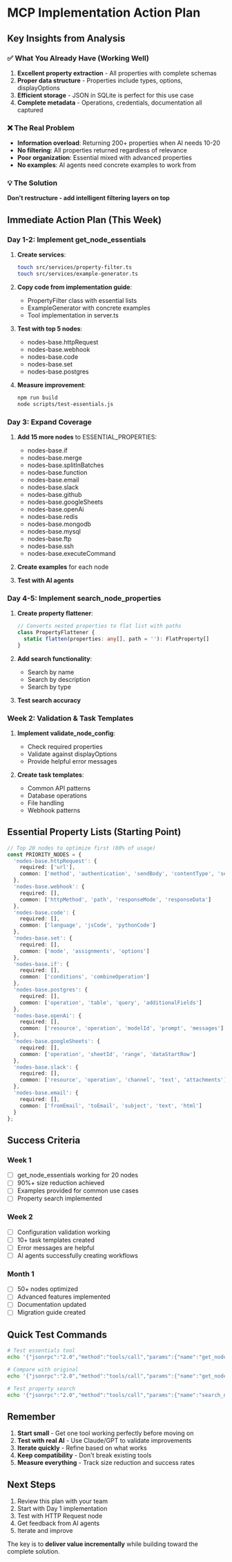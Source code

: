 # MCP Implementation Action Plan

## Key Insights from Analysis

### ✅ What You Already Have (Working Well)
1. **Excellent property extraction** - All properties with complete schemas
2. **Proper data structure** - Properties include types, options, displayOptions
3. **Efficient storage** - JSON in SQLite is perfect for this use case
4. **Complete metadata** - Operations, credentials, documentation all captured

### ❌ The Real Problem
- **Information overload**: Returning 200+ properties when AI needs 10-20
- **No filtering**: All properties returned regardless of relevance
- **Poor organization**: Essential mixed with advanced properties
- **No examples**: AI agents need concrete examples to work from

### 💡 The Solution
**Don't restructure - add intelligent filtering layers on top**

## Immediate Action Plan (This Week)

### Day 1-2: Implement get_node_essentials

1. **Create services**:
   ```bash
   touch src/services/property-filter.ts
   touch src/services/example-generator.ts
   ```

2. **Copy code from implementation guide**:
   - PropertyFilter class with essential lists
   - ExampleGenerator with concrete examples
   - Tool implementation in server.ts

3. **Test with top 5 nodes**:
   - nodes-base.httpRequest
   - nodes-base.webhook
   - nodes-base.code
   - nodes-base.set
   - nodes-base.postgres

4. **Measure improvement**:
   ```bash
   npm run build
   node scripts/test-essentials.js
   ```

### Day 3: Expand Coverage

1. **Add 15 more nodes** to ESSENTIAL_PROPERTIES:
   - nodes-base.if
   - nodes-base.merge
   - nodes-base.splitInBatches
   - nodes-base.function
   - nodes-base.email
   - nodes-base.slack
   - nodes-base.github
   - nodes-base.googleSheets
   - nodes-base.openAi
   - nodes-base.redis
   - nodes-base.mongodb
   - nodes-base.mysql
   - nodes-base.ftp
   - nodes-base.ssh
   - nodes-base.executeCommand

2. **Create examples** for each node

3. **Test with AI agents**

### Day 4-5: Implement search_node_properties

1. **Create property flattener**:
   ```typescript
   // Converts nested properties to flat list with paths
   class PropertyFlattener {
     static flatten(properties: any[], path = ''): FlatProperty[]
   }
   ```

2. **Add search functionality**:
   - Search by name
   - Search by description
   - Search by type

3. **Test search accuracy**

### Week 2: Validation & Task Templates

1. **Implement validate_node_config**:
   - Check required properties
   - Validate against displayOptions
   - Provide helpful error messages

2. **Create task templates**:
   - Common API patterns
   - Database operations
   - File handling
   - Webhook patterns

## Essential Property Lists (Starting Point)

```typescript
// Top 20 nodes to optimize first (80% of usage)
const PRIORITY_NODES = {
  'nodes-base.httpRequest': {
    required: ['url'],
    common: ['method', 'authentication', 'sendBody', 'contentType', 'sendHeaders']
  },
  'nodes-base.webhook': {
    required: [],
    common: ['httpMethod', 'path', 'responseMode', 'responseData']
  },
  'nodes-base.code': {
    required: [],
    common: ['language', 'jsCode', 'pythonCode']
  },
  'nodes-base.set': {
    required: [],
    common: ['mode', 'assignments', 'options']
  },
  'nodes-base.if': {
    required: [],
    common: ['conditions', 'combineOperation']
  },
  'nodes-base.postgres': {
    required: [],
    common: ['operation', 'table', 'query', 'additionalFields']
  },
  'nodes-base.openAi': {
    required: [],
    common: ['resource', 'operation', 'modelId', 'prompt', 'messages']
  },
  'nodes-base.googleSheets': {
    required: [],
    common: ['operation', 'sheetId', 'range', 'dataStartRow']
  },
  'nodes-base.slack': {
    required: [],
    common: ['resource', 'operation', 'channel', 'text', 'attachments']
  },
  'nodes-base.email': {
    required: [],
    common: ['fromEmail', 'toEmail', 'subject', 'text', 'html']
  }
};
```

## Success Criteria

### Week 1
- [ ] get_node_essentials working for 20 nodes
- [ ] 90%+ size reduction achieved
- [ ] Examples provided for common use cases
- [ ] Property search implemented

### Week 2
- [ ] Configuration validation working
- [ ] 10+ task templates created
- [ ] Error messages are helpful
- [ ] AI agents successfully creating workflows

### Month 1
- [ ] 50+ nodes optimized
- [ ] Advanced features implemented
- [ ] Documentation updated
- [ ] Migration guide created

## Quick Test Commands

```bash
# Test essentials tool
echo '{"jsonrpc":"2.0","method":"tools/call","params":{"name":"get_node_essentials","arguments":{"nodeType":"nodes-base.httpRequest"}},"id":1}' | npm start

# Compare with original
echo '{"jsonrpc":"2.0","method":"tools/call","params":{"name":"get_node_info","arguments":{"nodeType":"nodes-base.httpRequest"}},"id":1}' | npm start

# Test property search
echo '{"jsonrpc":"2.0","method":"tools/call","params":{"name":"search_node_properties","arguments":{"nodeType":"nodes-base.httpRequest","query":"auth"}},"id":1}' | npm start
```

## Remember

1. **Start small** - Get one tool working perfectly before moving on
2. **Test with real AI** - Use Claude/GPT to validate improvements
3. **Iterate quickly** - Refine based on what works
4. **Keep compatibility** - Don't break existing tools
5. **Measure everything** - Track size reduction and success rates

## Next Steps

1. Review this plan with your team
2. Start with Day 1 implementation
3. Test with HTTP Request node
4. Get feedback from AI agents
5. Iterate and improve

The key is to **deliver value incrementally** while building toward the complete solution.